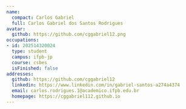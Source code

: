 ```yaml
---
name:
  compact: Carlos Gabriel
  full: Carlos Gabriel dos Santos Rodrigues
avatar:
  github: https://github.com/cggabriel12.png
occupations:
- id: 202514320024
  type: student
  campus: ifpb-jp
  course: csbes
  isFinished: false
addresses:
  github: https://github.com/cggabriel12
  linkedin: https://www.linkedin.com/in/gabriel-santos-a274a4374
  email: carlos.rodrigues.1@academico.ifpb.edu.br
  homepage: https://cggabriel112.github.io
---
```

